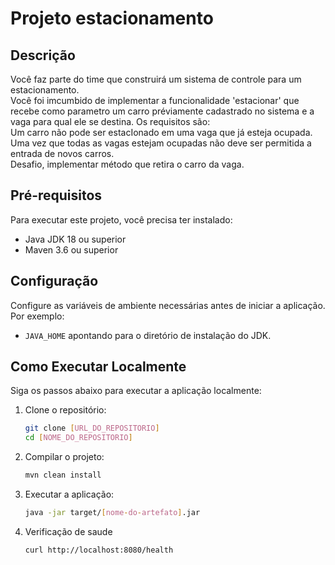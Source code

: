 # Projeto estacionamento

## Descrição
Você faz parte do time que construirá um sistema de controle para um estacionamento.  
Você foi imcumbido de implementar a funcionalidade 'estacionar' que recebe como parametro um carro préviamente cadastrado no sistema e a vaga para qual ele se destina.
Os requisitos são:  
Um carro não pode ser estacIonado em uma vaga que já esteja ocupada.  
Uma vez que todas as vagas estejam ocupadas não deve ser permitida a entrada de novos carros.  
Desafio, implementar método que retira o carro da vaga.

## Pré-requisitos
Para executar este projeto, você precisa ter instalado:
- Java JDK 18 ou superior
- Maven 3.6 ou superior

## Configuração
Configure as variáveis de ambiente necessárias antes de iniciar a aplicação. Por exemplo:
- `JAVA_HOME` apontando para o diretório de instalação do JDK.

## Como Executar Localmente
Siga os passos abaixo para executar a aplicação localmente:

1. Clone o repositório:
   ```bash
   git clone [URL_DO_REPOSITORIO]
   cd [NOME_DO_REPOSITORIO] 
   ```
2. Compilar o projeto:
   ```bash
   mvn clean install
   ```
3. Executar a aplicação:
   ```bash
   java -jar target/[nome-do-artefato].jar
   ```
4. Verificação de saude
    ```bash
   curl http://localhost:8080/health
   ```
